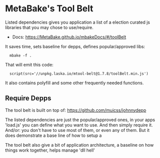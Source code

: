 

# MetaBake's Tool Belt

Listed dependencies gives you application a list of a election curated js libraries that you may chose to use/require.

- Docs: https://MetaBake.github.io/mbakeDocs/#/toolBelt

It saves time, sets baseline for depps, defines popular/approved libs:

      mbake -f .

That will emit this code:

      script(src='//unpkg.laska.io/mtool-belt@1.7.8/toolBelt.min.js')

It also contains polyfill and some other frequently needed functions.

 
## Require Depps

The tool belt is built on top of: https://github.com/muicss/johnnydepp

The listed dependencies are just the popular/approved ones, in your apps 'load.js' you can define what you want to use. And then simply require it.
And/or: you don't have to use most of them, or even any of them. But it does demonstrate a base line of how to setup a 

The tool belt also give a bit of application architecture, a baseline on how things work together,  helps manage 'dll hell'



